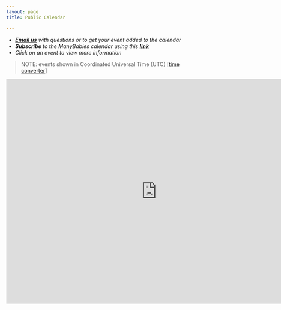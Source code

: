 ```yaml
---
layout: page
title: Public Calendar

---
```



* *[**Email us**](mailto:contact@manybabies.org) with questions or to get your event added to the calendar*
* ***Subscribe** to the ManyBabies calendar using this [**link**](https://calendar.google.com/calendar/u/0?cid=Y29udGFjdEBtYW55YmFiaWVzLm9yZw)*
* *Click on an event to view more information* 

> NOTE: events shown in Coordinated Universal Time (UTC) [[time converter](https://www.worldtimebuddy.com/)]

<!-- contact@manybabies.org
<iframe src="https://calendar.google.com/calendar/embed?src=contact%40manybabies.org&ctz=UTC" style="border: 0" width="800" height="600" frameborder="0" scrolling="no"></iframe>
-->


<iframe src="https://calendar.google.com/calendar/embed?src=2e29efd2583408999676cd427393c85bf06faa43bc9990c91d12e9256389be1c%40group.calendar.google.com&ctz=UTC" style="border: 0" width="800" height="600" frameborder="0" scrolling="no"></iframe>